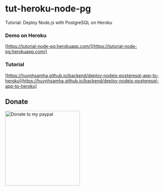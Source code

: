 # tut-heroku-node-pg

Tutorial: Deploy Node.js with PostgreSQL on Heroku

### Demo on Heroku
[https://tutorial-node-pg.herokuapp.com/](https://tutorial-node-pg.herokuapp.com/)

### Tutorial 
[https://huynhsamha.github.io/backend/deploy-nodejs-postgresql-app-to-heroku](https://huynhsamha.github.io/backend/deploy-nodejs-postgresql-app-to-heroku)


## Donate

<a href="https://www.paypal.me/harisk305/5" target="_blank"><img src="https://i.imgur.com/4bN8fdy.jpg" alt="Donate to my paypal" width=240></a>
